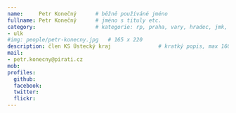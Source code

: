 ```yaml
---
name:     Petr Konečný  	# běžně používáné jméno
fullname: Petr Konečný	 	# jméno s tituly etc.
category:                 	# kategorie: rp, praha, vary, hradec, jmk, senat
- ulk
#img: people/petr-konecny.jpg   # 165 x 220
description: člen KS Ústecký kraj           	# kratký popis, max 160 znaků
mail:
- petr.konecny@pirati.cz
mob: 
profiles:
  github: 
  facebook: 
  twitter:
  flickr:
---
```

